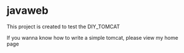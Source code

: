 # javaweb
This project is created to test the DIY_TOMCAT

If you wanna know how to write a simple tomcat, please view my home page
